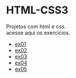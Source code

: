 # HTML-CSS3
 Projetos com html e css.<br>
 acesse aqui os exercicios.
<ul>

 <li><a href="https://edersonsantosp.github.io/HTML-CSS3/html/desafios/nokia/" target="_blank">ex01</a></li>
 <li><a href="https://edersonsantosp.github.io/HTML-CSS3/html/exercicios/tabela/tabela-02.html" target="_blank">ex02</a></li>
 <li><a href="https://edersonsantosp.github.io/HTML-CSS3/html/desafios/desafio-tabela/desafio-01.html" target="_blank">ex03</a></li>
 <li><a href="https://edersonsantosp.github.io/HTML-CSS3/html/desafios/desafio-tabela/desafio-02.html" target="_blank">ex04</a></li>
 <li><a href="https://edersonsantosp.github.io/HTML-CSS3/html/desafios/desafio-tabela/desafio-03.html" target="_blank">ex05</a></li>
</ul>
